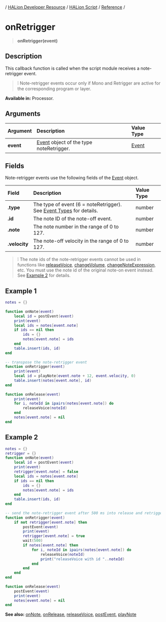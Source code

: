 / [HALion Developer Resource](../../HALion-Developer-Resource.md) / [HALion Script](./HALion-Script.md) / [Reference](./Reference.md) /

# onRetrigger

>**onRetrigger(event)**

## Description

This callback function is called when the script module receives a note-retrigger event.

>&#10069; Note-retrigger events occur only if Mono and Retrigger are active for the corresponding program or layer.

**Available in:** Processor.

## Arguments

|Argument|Description|Value Type|
|:-|:-|:-|
|**event**|[Event](./Event.md) object of the type noteRetrigger.|[Event](./Event.md)|

## Fields

Note-retrigger events use the following fields of the [Event](./Event.md) object.

|Field|Description|Value Type|
|:-|:-|:-|
|**.type**|The type of event (6 = noteRetrigger). See [Event Types](./Event-Types.md) for details.|number|
|**.id**|The note ID of the note-off event.|number|
|**.note**|The note number in the range of 0 to 127.|number|
|**.velocity**|The note-off velocity in the range of 0 to 127.|number|

>&#10069; The note ids of the note-retrigger events cannot be used in functions like [releaseVoice](./releaseVoice.md), [changeVolume](./changeVolume.md), [changeNoteExpression](./changeNoteExpression.md), etc. You must use the note id of the original note-on event instead. See [Example 2](#example-2) for details.

## Example 1

```lua
notes = {}
 
function onNote(event)
    local id = postEvent(event)
    print(event)
    local ids = notes[event.note]
    if ids == nil then
        ids = {}
        notes[event.note] = ids
    end
    table.insert(ids, id)
end
 
-- transpose the note-retrigger event
function onRetrigger(event)
    print(event)
    local id = playNote(event.note + 12, event.velocity, 0)
    table.insert(notes[event.note], id)
end
 
function onRelease(event)
    print(event)
    for i, noteId in ipairs(notes[event.note]) do
        releaseVoice(noteId)
    end
    notes[event.note] = nil
end
```

## Example 2

```lua
notes = {}
retrigger = {}
function onNote(event)
    local id = postEvent(event)
    print(event)
    retrigger[event.note] = false
    local ids = notes[event.note]
    if ids == nil then
        ids = {}
        notes[event.note] = ids
    end
    table.insert(ids, id)
end
   
-- send the note-retrigger event after 500 ms into release and retrigger only once
function onRetrigger(event)
    if not retrigger[event.note] then
        postEvent(event)
        print(event)
        retrigger[event.note] = true
        wait(500)
        if notes[event.note] then
            for i, noteId in ipairs(notes[event.note]) do
                releaseVoice(noteId)
                print("releaseVoice with id "..noteId)
            end
        end
    end
end
   
function onRelease(event)
    postEvent(event)
    print(event)
    notes[event.note] = nil
end
```

**See also:** [onNote](./onNote.md), [onRelease](./onRelease.md), [releaseVoice](./releaseVoice.md), [postEvent](./postEvent.md), [playNote](./playNote.md)
